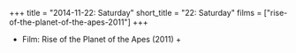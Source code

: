 +++
title = "2014-11-22: Saturday"
short_title = "22: Saturday"
films = ["rise-of-the-planet-of-the-apes-2011"]
+++


* Film: Rise of the Planet of the Apes (2011) +
